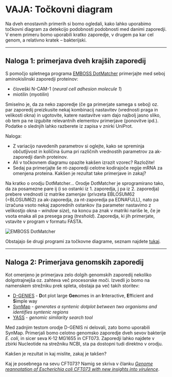 # VAJA: Točkovni diagram

Na dveh enostavnih primerih si bomo ogledali, kako lahko uporabimo točkovni diagram za detekcijo podobnosti podobnosti med danimi zaporedji. V enem primeru bomo uporabili kratko zaporedje, v drugem pa kar cel genom, a relativno kratek – bakterijski.

---
## Naloga 1: primerjava dveh krajših zaporedij

S pomočjo spletnega programa [EMBOSS DotMatcher](http://emboss.bioinformatics.nl/cgi-bin/emboss/dotmatcher) primerjajte med seboj aminokislinski zaporedji proteinov:
* človeški N-CAM-1 (*neural cell adhesion molecule 1*)
* miotilin (*myotilin*)

Smiselno je, da za neko zaporedje (če ga primerjate samega s seboj) oz. par zaporedij preizkusite nekaj kombinacij nastavitev (vrednosti praga in velikosti okna) in ugotovite, katere nastavitve vam dajo najbolj jasno sliko, ob tem pa ne izgubite relevantnih elementov primerjave (ponovitve ipd.). Podatke o slednjih lahko razberete iz zapisa v znirki UniProt.

Naloga:
* Z variacijo navedenih parametrov si oglejte, kako se spreminja občutljivost in količina šuma pri različnih vrednostih parametrov za ak-zaporedji danih proteinov.
* Ali v točkovnem diagramu opazite kakšen izrazit vzorec? Razložite!
* Sedaj pa primerjajte še nt-zaporedji celotne kodirajoče regije mRNA za omenjena proteina. Kakšen je rezultat take primerjave in zakaj?

Na kratko o orodju DotMatcher... Orodje DotMatcher je sprogramirano tako, da za posamezne pare ij (i so ostanki iz 1. zaporedja, j pa iz 2. zaporedja) prebere vrednosti iz matrike zamenjav (privzeta EBLOSUM62 (=BLOSUM62) za ak-zaporedja, za nt-zaporedja pa EDNAFULL), nato pa izračuna vsoto nekaj zaporednih ostankov (ta parameter nastavimo z velikostjo okna – *window size*), na koncu pa znak v matriki nariše le, če je vsota enaka ali pa presega prag (*treshold*). Zaporedja, ki jih primerjate, vstavite v program v formatu FASTA.

![EMBOSS DotMatcher](slike/emboss_dotmatcher.png)

Obstajajo še drugi programi za točkovne diagrame, seznam najdete [tukaj](https://en.wikipedia.org/wiki/Dot_plot_(bioinformatics)).

---
## Naloga 2: Primerjava genomskih zaporedij

Kot omenjeno je primerjava zelo dolgih genomskih zaporedij nekoliko dolgotrajnejša oz. zahteva več procesorske moči. Izvedli jo bomo na namenskem strežniku prek spleta, obstaja pa več takih storitev:
* [D-GENIES](http://dgenies.toulouse.inra.fr/) - **D**ot plot large **Gen**omes in an **I**nteractive, **E**fficient and **S**imple way
* [SynMap](https://genomevolution.org/coge/SynMap.pl) - *generates a syntenic dotplot between two organisms and identifies syntenic regions*
* [YASS](https://bioinfo.cristal.univ-lille.fr/yass/yass.php) - *genomic similarity search tool*

Med zadnjim testom orodje D-GENIS ni delovali, zato bomo uporabili SynMap. Primerjali bomo celotno genomsko zaporedje dveh sevov bakterije *E. coli*, in sicer seva K-12 MG1655 in CFT073. Zaporedji lahko najdete v zbirki Nucleotide na strežniku NCBI, sta pa dostopni tudi direktno v orodju.

Kakšen je rezultat in kaj mislite, zakaj je takšen?

Kaj je posebnega na sevu CFT073? Namig se skriva v članku [*Genome reannotation of Escherichia coli CFT073 with new insights into virulence*](https://www.ncbi.nlm.nih.gov/pmc/articles/PMC2785843/).
